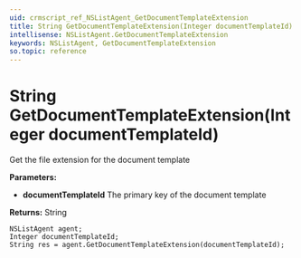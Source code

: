 ```yaml
---
uid: crmscript_ref_NSListAgent_GetDocumentTemplateExtension
title: String GetDocumentTemplateExtension(Integer documentTemplateId)
intellisense: NSListAgent.GetDocumentTemplateExtension
keywords: NSListAgent, GetDocumentTemplateExtension
so.topic: reference
---
```


# String GetDocumentTemplateExtension(Integer documentTemplateId)

Get the file extension for the document template

**Parameters:**
 - **documentTemplateId** The primary key of the document template

**Returns:** String

```crmscript
NSListAgent agent;
Integer documentTemplateId;
String res = agent.GetDocumentTemplateExtension(documentTemplateId);
```

